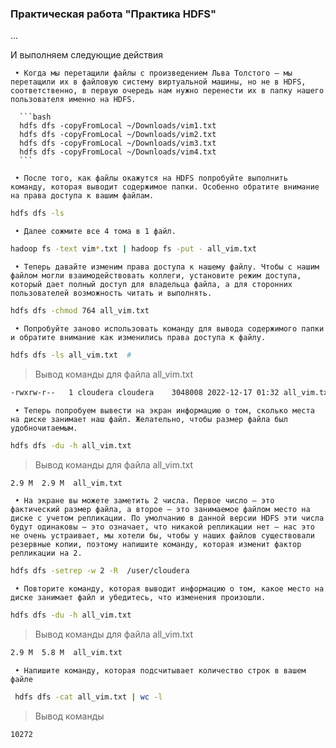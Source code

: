 ### Практическая работа "Практика HDFS"

...

   И выполняем следующие действия

     • Когда мы перетащили файлы с произведением Льва Толстого – мы перетащили их в файловую систему виртуальной машины, но не в HDFS, соответственно, в первую очередь нам нужно перенести их в папку нашего пользователя именно на HDFS.

      ```bash
      hdfs dfs -copyFromLocal ~/Downloads/vim1.txt
      hdfs dfs -copyFromLocal ~/Downloads/vim2.txt
      hdfs dfs -copyFromLocal ~/Downloads/vim3.txt
      hdfs dfs -copyFromLocal ~/Downloads/vim4.txt
      ```
     
     • После того, как файлы окажутся на HDFS попробуйте выполнить команду, которая выводит содержимое папки. Особенно обратите внимание на права доступа к вашим файлам.

```bash
hdfs dfs -ls
```
     • Далее сожмите все 4 тома в 1 файл.

```bash
hadoop fs -text vim*.txt | hadoop fs -put - all_vim.txt
```
     
     • Теперь давайте изменим права доступа к нашему файлу. Чтобы с нашим файлом могли взаимодействовать коллеги, установите режим доступа, который дает полный доступ для владельца файла, а для сторонних пользователей возможность читать и выполнять.

```bash
hdfs dfs -chmod 764 all_vim.txt
```
     
     • Попробуйте заново использовать команду для вывода содержимого папки и обратите внимание как изменились права доступа к файлу.

```bash
hdfs dfs -ls all_vim.txt  #
```

> Вывод команды для файла all_vim.txt
```bash
-rwxrw-r--   1 cloudera cloudera    3048008 2022-12-17 01:32 all_vim.txt
```

     • Теперь попробуем вывести на экран информацию о том, сколько места на диске занимает наш файл. Желательно, чтобы размер файла был удобночитаемым.

```bash
hdfs dfs -du -h all_vim.txt
```

> Вывод команды для файла all_vim.txt
```bash
2.9 M  2.9 M  all_vim.txt
```

     • На экране вы можете заметить 2 числа. Первое число – это фактический размер файла, а второе – это занимаемое файлом место на диске с учетом репликации. По умолчанию в данной версии HDFS эти числа будут одинаковы – это означает, что никакой репликации нет – нас это не очень устраивает, мы хотели бы, чтобы у наших файлов существовали резервные копии, поэтому напишите команду, которая изменит фактор репликации на 2.

```bash
hdfs dfs -setrep -w 2 -R  /user/cloudera
```

     • Повторите команду, которая выводит информацию о том, какое место на диске занимает файл и убедитесь, что изменения произошли.

```bash
hdfs dfs -du -h all_vim.txt
```

> Вывод команды для файла all_vim.txt
```bash
2.9 M  5.8 M  all_vim.txt

```

     
     • Напишите команду, которая подсчитывает количество строк в вашем файле

```bash
 hdfs dfs -cat all_vim.txt | wc -l
```
     
> Вывод команды
```bash
10272

```
